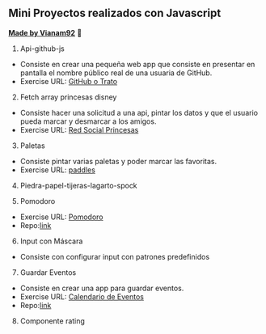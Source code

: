 ## Mini Proyectos realizados con Javascript
**[Made by Vianam92](https://github.com/Vianam92)** 🤖️

  
1. Api-github-js
   
- Consiste en crear una pequeña web app que consiste en presentar en pantalla el nombre público real de una usuaria de GitHub.
- Exercise URL: [GitHub o Trato](vianam92.github.io/js-api-github/)
  
2. Fetch array princesas disney
   
- Consiste hacer una solicitud a una api, pintar los datos y que el usuario pueda marcar y desmarcar a los amigos.
- Exercise URL: [Red Social Princesas](https://vianam92.github.io/Red_Social_Princesas/)

3. Paletas

- Consiste pintar varias paletas y poder marcar las favoritas.
- Exercise URL: [paddles](https://vianam92.github.io/paddles/)
  
4. Piedra-papel-tijeras-lagarto-spock

5. Pomodoro

- Exercise URL: [Pomodoro](https://vianam92.github.io/Pomodoro/)
- Repo:[link](https://github.com/Vianam92/Pomodoro)
   

6. Input con Máscara

- Consiste con configurar input con patrones predefinidos

7. Guardar Eventos

- Consiste en crear una app para guardar eventos.
- Exercise URL: [Calendario de Eventos](https://vianam92.github.io/Calendario-de-Eventos/)
- Repo:[link](https://github.com/Vianam92/Calendario-de-Eventos)

8. Componente rating
